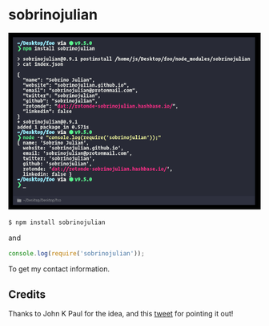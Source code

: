 
# sobrinojulian

![](screenshot.png)

```bash
$ npm install sobrinojulian
```

and

```js
console.log(require('sobrinojulian'));
```

To get my contact information.

## Credits

Thanks to John K Paul for the idea, and this
[tweet](https://twitter.com/RedWolves/status/667848798484324352) for
pointing it out!
